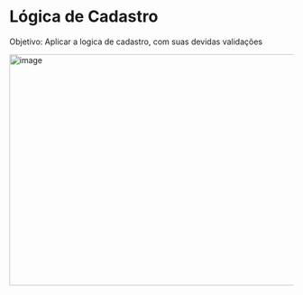 <h1>Lógica de Cadastro</h1>

<p>Objetivo: Aplicar a logica de cadastro, com suas devidas validações</p>


<img width="954" height="410" alt="image" src="https://github.com/user-attachments/assets/8c37eb95-448a-4330-81c8-722dccef5e65" />
